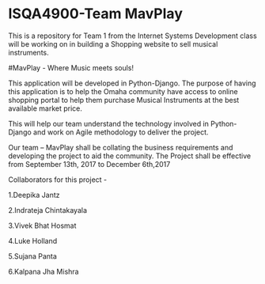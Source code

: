 # ISQA4900-Team MavPlay

This is a repository for Team 1 from the Internet Systems Development class will be working on in building a Shopping website to sell musical instruments.

#MavPlay - Where Music meets souls!

This application will be developed in Python-Django. The purpose of having this application is to help the Omaha community have access to online shopping portal to help them purchase Musical Instruments at the best available market price.


This will help our team understand the technology involved in Python-Django and work on Agile methodology to deliver the project.

Our team – MavPlay shall be collating the business requirements and developing the project to aid the community.
The Project shall be effective from September 13th, 2017 to December 6th,2017

Collaborators for this project -

1.Deepika Jantz

2.Indrateja Chintakayala

3.Vivek Bhat Hosmat

4.Luke Holland

5.Sujana Panta

6.Kalpana Jha Mishra

